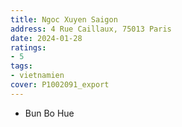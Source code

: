 ```yaml
---
title: Ngoc Xuyen Saigon
address: 4 Rue Caillaux, 75013 Paris
date: 2024-01-28
ratings:
- 5
tags:
- vietnamien
cover: P1002091_export
---
```


- Bun Bo Hue